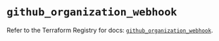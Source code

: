 # `github_organization_webhook`

Refer to the Terraform Registry for docs: [`github_organization_webhook`](https://registry.terraform.io/providers/integrations/github/6.0.0/docs/resources/organization_webhook).
